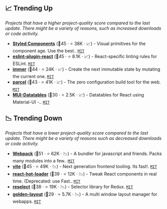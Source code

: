 ## 📈 Trending Up

_Projects that have a higher project-quality score compared to the last update. There might be a variety of reasons, such as increased downloads or code activity._

- <b><a href="https://github.com/styled-components/styled-components">Styled Components</a></b> (🥇45 ·  ⭐ 38K · 📈) - Visual primitives for the component age. Use the best.. <code><a href="http://bit.ly/34MBwT8">MIT</a></code>
- <b><a href="https://github.com/jsx-eslint/eslint-plugin-react">eslint-plugin-react</a></b> (🥇45 ·  ⭐ 8.1K · 📈) - React-specific linting rules for ESLint. <code><a href="http://bit.ly/34MBwT8">MIT</a></code>
- <b><a href="https://github.com/immerjs/immer">immer</a></b> (🥇44 ·  ⭐ 24K · 📈) - Create the next immutable state by mutating the current one. <code><a href="http://bit.ly/34MBwT8">MIT</a></code>
- <b><a href="https://github.com/parcel-bundler/parcel">parcel</a></b> (🥈43 ·  ⭐ 41K · 📈) - The zero configuration build tool for the web. <code><a href="http://bit.ly/34MBwT8">MIT</a></code>
- <b><a href="https://github.com/gregnb/mui-datatables">MUI-Datatables</a></b> (🥈30 ·  ⭐ 2.5K · 📈) - Datatables for React using Material-UI -.. <code><a href="http://bit.ly/34MBwT8">MIT</a></code> <code><img src="https://mui.com/static/favicon.ico" style="display:inline;" width="13" height="13"></code>

## 📉 Trending Down

_Projects that have a lower project-quality score compared to the last update. There might be a variety of reasons such as decreased downloads or code activity._

- <b><a href="https://github.com/webpack/webpack">Webpack</a></b> (🥇51 ·  ⭐ 62K · 📉) - A bundler for javascript and friends. Packs many modules into a few.. <code><a href="http://bit.ly/34MBwT8">MIT</a></code>
- <b><a href="https://github.com/vitejs/vite">vite</a></b> (🥇45 ·  ⭐ 49K · 📉) - Next generation frontend tooling. Its fast!. <code><a href="http://bit.ly/34MBwT8">MIT</a></code>
- <b><a href="https://github.com/gaearon/react-hot-loader">react-hot-loader</a></b> (🥈39 ·  ⭐ 12K · 📉) - Tweak React components in real time. (Deprecated: use Fast.. <code><a href="http://bit.ly/34MBwT8">MIT</a></code>
- <b><a href="https://github.com/reduxjs/reselect">reselect</a></b> (🥈38 ·  ⭐ 19K · 📉) - Selector library for Redux. <code><a href="http://bit.ly/34MBwT8">MIT</a></code>
- <b><a href="https://github.com/golden-layout/golden-layout">golden-layout</a></b> (🥈29 ·  ⭐ 5.7K · 📉) - A multi window layout manager for webapps. <code><a href="http://bit.ly/34MBwT8">MIT</a></code>

